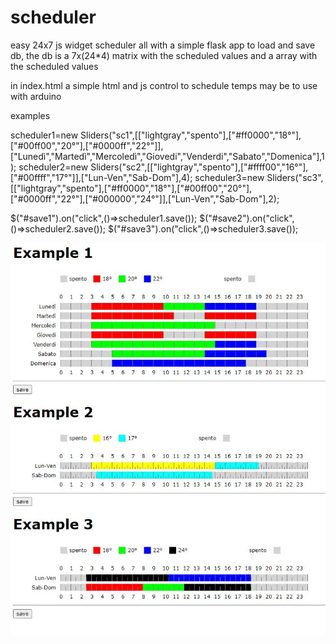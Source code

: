 # scheduler

easy 24x7 js widget scheduler all with a simple flask app to load and save db, the db is a 7x(24*4) matrix with the scheduled values and a array with the scheduled values

in index.html a simple html and js control to schedule temps may be to use with arduino

examples


  scheduler1=new Sliders("sc1",[["lightgray","spento"],["#ff0000","18°"],["#00ff00","20°"],["#0000ff","22°"]],["Lunedì","Martedì","Mercoledì","Giovedi","Venderdi","Sabato","Domenica"],1);
  scheduler2=new Sliders("sc2",[["lightgray","spento"],["#ffff00","16°"],["#00ffff","17°"]],["Lun-Ven","Sab-Dom"],4);
  scheduler3=new Sliders("sc3",[["lightgray","spento"],["#ff0000","18°"],["#00ff00","20°"],["#0000ff","22°"],["#000000","24°"]],["Lun-Ven","Sab-Dom"],2);

  $("#save1").on("click",()=>scheduler1.save());
  $("#save2").on("click",()=>scheduler2.save());
  $("#save3").on("click",()=>scheduler3.save());

![image info](scheduler.JPG)
